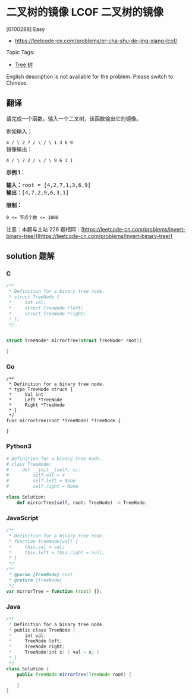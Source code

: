 # 二叉树的镜像 LCOF 二叉树的镜像

[0100288] Easy

- https://leetcode-cn.com/problems/er-cha-shu-de-jing-xiang-lcof/

Topic Tags:

- [Tree 树](https://leetcode-cn.com/tag/tree/)

English description is not available for the problem. Please switch to Chinese.

## 翻译

请完成一个函数，输入一个二叉树，该函数输出它的镜像。

例如输入：

`4 / \ 2 7 / \ / \ 1 3 6 9`  
镜像输出：

`4 / \ 7 2 / \ / \ 9 6 3 1`

**示例 1：**

<pre><strong>输入：</strong>root = [4,2,7,1,3,6,9]
<strong>输出：</strong>[4,7,2,9,6,3,1]
</pre>

**限制：**

`0 <= 节点个数 <= 1000`

注意：本题与主站 226 题相同：[https://leetcode-cn.com/problems/invert-binary-tree/](https://leetcode-cn.com/problems/invert-binary-tree/)

## solution 题解

### C

```c
/**
 * Definition for a binary tree node.
 * struct TreeNode {
 *     int val;
 *     struct TreeNode *left;
 *     struct TreeNode *right;
 * };
 */


struct TreeNode* mirrorTree(struct TreeNode* root){

}


```

### Go

```golang
/**
 * Definition for a binary tree node.
 * type TreeNode struct {
 *     Val int
 *     Left *TreeNode
 *     Right *TreeNode
 * }
 */
func mirrorTree(root *TreeNode) *TreeNode {

}
```

### Python3

```python
# Definition for a binary tree node.
# class TreeNode:
#     def __init__(self, x):
#         self.val = x
#         self.left = None
#         self.right = None

class Solution:
    def mirrorTree(self, root: TreeNode) -> TreeNode:
```

### JavaScript

```javascript
/**
 * Definition for a binary tree node.
 * function TreeNode(val) {
 *     this.val = val;
 *     this.left = this.right = null;
 * }
 */
/**
 * @param {TreeNode} root
 * @return {TreeNode}
 */
var mirrorTree = function (root) {};
```

### Java

```java
/**
 * Definition for a binary tree node.
 * public class TreeNode {
 *     int val;
 *     TreeNode left;
 *     TreeNode right;
 *     TreeNode(int x) { val = x; }
 * }
 */
class Solution {
    public TreeNode mirrorTree(TreeNode root) {

    }
}
```
